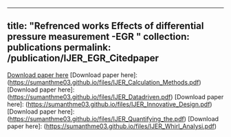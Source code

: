 
---
title: "Refrenced works Effects of differential pressure measurement -EGR "
collection: publications
permalink: /publication/IJER_EGR_Citedpaper
---

[Download paper here](https://sumanthme03.github.io/files/IJER_Application_of_Low.pdf)
[Download paper here]: (https://sumanthme03.github.io/files/IJER_Calculation_Methods.pdf)
[Download paper here]: (https://sumanthme03.github.io/files/IJER_Datadriven.pdf)
[Download paper here]: (https://sumanthme03.github.io/files/IJER_Innovative_Design.pdf)
[Download paper here]: (https://sumanthme03.github.io/files/IJER_Quantifying_the.pdf)
[Download paper here]: (https://sumanthme03.github.io/files/IJER_Whirl_Analysi.pdf)





